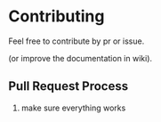 # Contributing
Feel free to contribute by pr or issue.

(or improve the documentation in wiki).

## Pull Request Process
 1. make sure everything works
